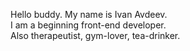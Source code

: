 Hello buddy. My name is Ivan Avdeev.<br>
I am a beginning front-end developer.<br>
Also therapeutist, gym-lover, tea-drinker.
